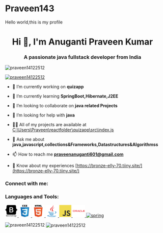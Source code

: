 # Praveen143
Hello world,this is my profile
<h1 align="center">Hi 👋, I'm Anuganti Praveen Kumar</h1>
<h3 align="center">A passionate java fullstack developer from India</h3>

<p align="left"> <img src="https://komarev.com/ghpvc/?username=praveen14122512&label=Profile%20views&color=0e75b6&style=flat" alt="praveen14122512" /> </p>

<p align="left"> <a href="https://github.com/ryo-ma/github-profile-trophy"><img src="https://github-profile-trophy.vercel.app/?username=praveen14122512" alt="praveen14122512" /></a> </p>

- 🔭 I’m currently working on **quizapp**

- 🌱 I’m currently learning **SpringBoot,Hibernate,J2EE**

- 👯 I’m looking to collaborate on **java related Projects**

- 🤝 I’m looking for help with **java**

- 👨‍💻 All of my projects are available at [C:\Users\Praveen\reactfolder\quizapp\src\index.js](C:\Users\Praveen\reactfolder\quizapp\src\index.js)

- 💬 Ask me about **java,javascript,collections&Frameworks,Datastructures&Algorithmss**

- 📫 How to reach me **praveenanuganti601@gmail.com**

- 📄 Know about my experiences [https://bronze-elly-70.tiiny.site/](https://bronze-elly-70.tiiny.site/)

<h3 align="left">Connect with me:</h3>
<p align="left">
</p>

<h3 align="left">Languages and Tools:</h3>
<p align="left"> <a href="https://getbootstrap.com" target="_blank" rel="noreferrer"> <img src="https://raw.githubusercontent.com/devicons/devicon/master/icons/bootstrap/bootstrap-plain-wordmark.svg" alt="bootstrap" width="40" height="40"/> </a> <a href="https://www.w3schools.com/css/" target="_blank" rel="noreferrer"> <img src="https://raw.githubusercontent.com/devicons/devicon/master/icons/css3/css3-original-wordmark.svg" alt="css3" width="40" height="40"/> </a> <a href="https://www.w3.org/html/" target="_blank" rel="noreferrer"> <img src="https://raw.githubusercontent.com/devicons/devicon/master/icons/html5/html5-original-wordmark.svg" alt="html5" width="40" height="40"/> </a> <a href="https://www.java.com" target="_blank" rel="noreferrer"> <img src="https://raw.githubusercontent.com/devicons/devicon/master/icons/java/java-original.svg" alt="java" width="40" height="40"/> </a> <a href="https://developer.mozilla.org/en-US/docs/Web/JavaScript" target="_blank" rel="noreferrer"> <img src="https://raw.githubusercontent.com/devicons/devicon/master/icons/javascript/javascript-original.svg" alt="javascript" width="40" height="40"/> </a> <a href="https://www.oracle.com/" target="_blank" rel="noreferrer"> <img src="https://raw.githubusercontent.com/devicons/devicon/master/icons/oracle/oracle-original.svg" alt="oracle" width="40" height="40"/> </a> <a href="https://spring.io/" target="_blank" rel="noreferrer"> <img src="https://www.vectorlogo.zone/logos/springio/springio-icon.svg" alt="spring" width="40" height="40"/> </a> </p>

<p><img align="left" src="https://github-readme-stats.vercel.app/api/top-langs?username=praveen14122512&show_icons=true&locale=en&layout=compact" alt="praveen14122512" /></p>

<p>&nbsp;<img align="center" src="https://github-readme-stats.vercel.app/api?username=praveen14122512&show_icons=true&locale=en" alt="praveen14122512" /></p>

